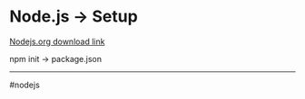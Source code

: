 # Node.js -> Setup
[Nodejs.org download link](https://nodejs.org/en/download/prebuilt-installer "https://nodejs.org/en/download/prebuilt-installer")


npm init -> package.json
- - -
#nodejs